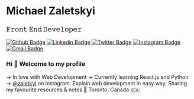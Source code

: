 # Michael Zaletskyi
### 𝙵𝚛𝚘𝚗𝚝 𝙴𝚗𝚍 𝙳𝚎𝚟𝚎𝚕𝚘𝚙𝚎𝚛

[![Github Badge](https://img.shields.io/badge/-Github-000?style=flat-square&logo=Github&logoColor=white&link=https://github.com/zaletskyi)](https://github.com/zaletskyi)
[![Linkedin Badge](https://img.shields.io/badge/-LinkedIn-blue?style=flat-square&logo=Linkedin&logoColor=white&link=https://www.linkedin.com/in/zaletskyi/)](https://www.linkedin.com/in/zaletskyi/)
[![Twitter Badge](https://img.shields.io/badge/-Twitter-1ca0f1?style=flat-square&labelColor=1ca0f1&logo=twitter&logoColor=white&link=https://twitter.com/zaletskyi)](https://twitter.com/zaletskyi)
[![Instagram Badge](https://img.shields.io/badge/-Instagram-C13584?style=flat-square&labelColor=C13584&logo=instagram&logoColor=white&link=https://www.instagram.com/zaletskyi/)](https://www.instagram.com/zaletskyi/)
[![Gmail Badge](https://img.shields.io/badge/-Gmail-c14438?style=flat-square&logo=Gmail&logoColor=white&link=mailto:m@zaletskyi.com)](mailto:m@zaletskyi.com)

### Hi 👋 Welcome to my profile
 → In love with Web Development
 → Currently learning React.js and Python 
 → [@zaletkyi](https://www.instagram.com/zaletskyi/) on instagram:  Explain web development in easy way. Sharing my favourite resources & notes
📍 Toronto, Canada 🇨🇦


<!-- 
 
### Experience
#### Front End Web Developer
##### VerticalScope Inc. Full-time
Toronto, Canada

- Work closely with UI designers to convert mockups from Photoshop/Zeplin into responsive pixel-perfect web templates;
- Work with the back end development team to implement the front-end web interface for various portal websites, micro sites and forum sites using HTML5/CSS3 on a daily basis;
- Use Google Cloud Platform (Google Cloud Run, Cloud SQL, Cloud Storage for building stateless applications);
- Creating plugin for AMP pages on WordPress, vBulletin;
- Develop validating tool for Google AMP pages using Node.js and Express.js;
- Work with team members to turn non-responsive websites into responsive and mobile friendly websites for multiple browsers and platforms;
- Perform multiple browser QA testing for new websites and sales campaign launches;
- Creating website themes & plugins on Word Press;
- Testing and debugging. Bug tracking systems: JIRA, Desk, Pivotal Tracker;
- Using HTML5, CSS3, Java Script, Ajax and SASS for CSS Preprocessing;
- Develop tools and plugins using PHP;
- Prototyping using Node task runners such as GruntJS and Gulp;
- SEO implementations and Speed Optimization (AMP, Google Page Speed, Schema) to increase traffic to websites;
- Use GIT for version control(Stash, GitHub, SourceTree, iTerm2, Terminal);
- Use Jenkins for CI/CD pipelines;

𝗦𝘁𝗮𝗰𝗸:
- HTML5, Java Script(ES5/ES6), CSS3, SASS/LESS, CSSGrid GruntJS/Gulp, Google AMP, Rest API;
- PHP, MySQL, Node.js, Express.js, Docker, GCP, Kubernetes

𝗖𝗠𝗦: WordPress, vBulletin, XenForo;

𝗝𝗦 𝗳𝗿𝗮𝗺𝗲𝘄𝗼𝗿𝗸/𝗹𝗶𝗯𝗿𝗮𝗿𝘆: jQuery, React.js (in progress)
CSS framework: Bootstrap, Materialize, Foundation;

### Education
#### Ternopil State 'Ivan Pul'uj' Technical University
##### Degree NameMaster of Degree, Computer ScienceField Of StudyComputer Science
2009 – 2010
-->
<!--
**zaletskyi/zaletskyi** is a ✨ _special_ ✨ repository because its `README.md` (this file) appears on your GitHub profile.

Here are some ideas to get you started:

- 🔭 I’m currently working on ...
- 🌱 I’m currently learning ...
- 👯 I’m looking to collaborate on ...
- 🤔 I’m looking for help with ...
- 💬 Ask me about ...
- 📫 How to reach me: ...
- 😄 Pronouns: ...
- ⚡ Fun fact: ...
-->
